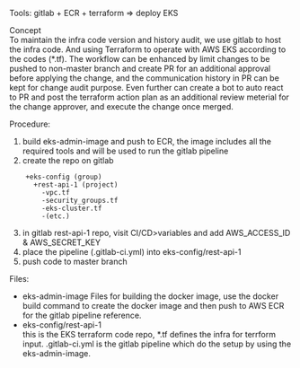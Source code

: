 Tools: gitlab + ECR + terraform => deploy EKS  

Concept  
    To maintain the infra code version and history audit, we use gitlab to host the infra code. And using Terraform to operate with AWS EKS according to the codes (*.tf). The workflow can be enhanced by limit changes to be pushed to non-master branch and create PR for an additional approval before applying the change, and the communication history in PR can be kept for change audit purpose. Even further can create a bot to auto react to PR and post the terraform action plan as an additional review meterial for the change approver, and execute the change once merged.  
  
Procedure:  
  1. build eks-admin-image and push to ECR, the image includes all the required tools and will be used to run the gitlab pipeline  
  2. create the repo on gitlab  
  ```
      +eks-config (group)  
        +rest-api-1 (project)  
          -vpc.tf  
          -security_groups.tf  
          -eks-cluster.tf  
          -(etc.)  
  ```
  3. in gitlab rest-api-1 repo, visit CI/CD>variables and add AWS_ACCESS_ID & AWS_SECRET_KEY  
  4. place the pipeline (.gitlab-ci.yml) into eks-config/rest-api-1  
  5. push code to master branch  

Files:
  - eks-admin-image
    Files for building the docker image, use the docker build command to create the docker image and then push to AWS ECR for the gitlab pipeline reference.
  - eks-config/rest-api-1  
    this is the EKS terraform code repo, *.tf defines the infra for terrform input. .gitlab-ci.yml is the gitlab pipeline which do the setup by using the eks-admin-image.

